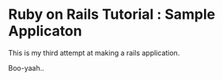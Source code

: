 # Ruby on Rails Tutorial : Sample Applicaton

This is my third attempt at making a rails application.

Boo-yaah..
